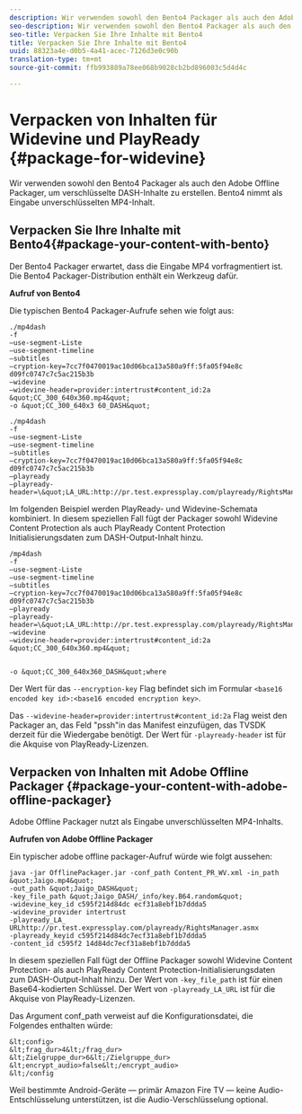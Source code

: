 ```yaml
---
description: Wir verwenden sowohl den Bento4 Packager als auch den Adobe Offline Packager, um verschlüsselte DASH-Inhalte zu erstellen. Bento4 nimmt als Eingabe unverschlüsselten MP4-Inhalt.
seo-description: Wir verwenden sowohl den Bento4 Packager als auch den Adobe Offline Packager, um verschlüsselte DASH-Inhalte zu erstellen. Bento4 nimmt als Eingabe unverschlüsselten MP4-Inhalt.
seo-title: Verpacken Sie Ihre Inhalte mit Bento4
title: Verpacken Sie Ihre Inhalte mit Bento4
uuid: 88323a4e-d0b5-4a41-acec-7126d3e0c90b
translation-type: tm+mt
source-git-commit: ffb993889a78ee068b9028cb2bd896003c5d4d4c

---
```



# Verpacken von Inhalten für Widevine und PlayReady {#package-for-widevine}

Wir verwenden sowohl den Bento4 Packager als auch den Adobe Offline Packager, um verschlüsselte DASH-Inhalte zu erstellen. Bento4 nimmt als Eingabe unverschlüsselten MP4-Inhalt.

## Verpacken Sie Ihre Inhalte mit Bento4{#package-your-content-with-bento}

Der Bento4 Packager erwartet, dass die Eingabe MP4 vorfragmentiert ist. Die Bento4 Packager-Distribution enthält ein Werkzeug dafür.

**Aufruf von Bento4**

Die typischen Bento4 Packager-Aufrufe sehen wie folgt aus:

    ./mp4dash
    -f
    —use-segment-Liste
    —use-segment-timeline
    —subtitles
    —cryption-key=7cc7f0470019ac10d06bca13a580a9ff:5fa05f94e8c d09fc0747c7c5ac215b3b
    —widevine
    —widevine-header=provider:intertrust#content_id:2a &quot;CC_300_640x360.mp4&quot;
    -o &quot;CC_300_640x3 60_DASH&quot;
>
    ./mp4dash
    -f
    —use-segment-Liste
    —use-segment-timeline
    —subtitles
    —cryption-key=7cc7f0470019ac10d06bca13a580a9ff:5fa05f94e8c d09fc0747c7c5ac215b3b
    —playready
    —playready-header=\&quot;LA_URL:http://pr.test.expressplay.com/playready/RightsManager.asmx\&quot;

Im folgenden Beispiel werden PlayReady- und Widevine-Schemata kombiniert. In diesem speziellen Fall fügt der Packager sowohl Widevine Content Protection als auch PlayReady Content Protection Initialisierungsdaten zum DASH-Output-Inhalt hinzu.

    /mp4dash
    -f
    —use-segment-Liste
    —use-segment-timeline
    —subtitles
    —cryption-key=7cc7f0470019ac10d06bca13a580a9ff:5fa05f94e8c d09fc0747c7c5ac215b3b
    —playready
    —playready-header=\&quot;LA_URL:http://pr.test.expressplay.com/playready/RightsManager.asmx\&quot;
    —widevine
    —widevine-header=provider:intertrust#content_id:2a &quot;CC_300_640x360.mp4&quot;
    
    
    -o &quot;CC_300_640x360_DASH&quot;where

Der Wert für das `--encryption-key` Flag befindet sich im Formular `<base16 encoded key id>:<base16 encoded encryption key>`.

Das `--widevine-header=provider:intertrust#content_id:2a` Flag weist den Packager an, das Feld &quot;pssh&quot;in das Manifest einzufügen, das TVSDK derzeit für die Wiedergabe benötigt.
Der Wert für `-playready-header` ist für die Akquise von PlayReady-Lizenzen.

## Verpacken von Inhalten mit Adobe Offline Packager {#package-your-content-with-adobe-offline-packager}

Adobe Offline Packager nutzt als Eingabe unverschlüsselten MP4-Inhalts.

**Aufrufen von Adobe Offline Packager**

Ein typischer adobe offline packager-Aufruf würde wie folgt aussehen:

    java -jar OfflinePackager.jar -conf_path Content_PR_WV.xml -in_path &quot;Jaigo.mp4&quot;
    -out_path &quot;Jaigo_DASH&quot;
    -key_file_path &quot;Jaigo_DASH/_info/key.B64.random&quot;
    -widevine_key_id c595f214d84dc ecf31a8ebf1b7ddda5
    -widevine_provider intertrust
    -playready_LA_
    URLhttp://pr.test.expressplay.com/playready/RightsManager.asmx
    -playready_keyid c595f214d84dc7ecf31a8ebf1b7ddda5
    -content_id c595f2 14d84dc7ecf31a8ebf1b7ddda5

In diesem speziellen Fall fügt der Offline Packager sowohl Widevine Content Protection- als auch PlayReady Content Protection-Initialisierungsdaten zum DASH-Output-Inhalt hinzu. Der Wert von `-key_file_path` ist für einen Base64-kodierten Schlüssel. Der Wert von `-playready_LA_URL` ist für die Akquise von PlayReady-Lizenzen.

Das Argument conf_path verweist auf die Konfigurationsdatei, die Folgendes enthalten würde:

    &lt;config>
    &lt;frag_dur>4&lt;/frag_dur>
    &lt;Zielgruppe_dur>6&lt;/Zielgruppe_dur>
    &lt;encrypt_audio>false&lt;/encrypt_audio>
    &lt;/config

Weil bestimmte Android-Geräte — primär Amazon Fire TV — keine Audio-Entschlüsselung unterstützen, ist die Audio-Verschlüsselung optional.